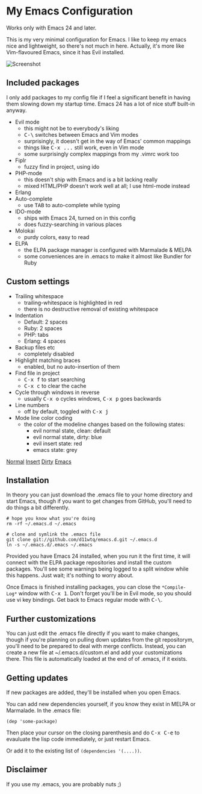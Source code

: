 # My Emacs Configuration

Works only with Emacs 24 and later.

This is my very minimal configuration for Emacs. I like to keep my emacs
nice and lightweight, so there's not much in here. Actually, it's more like
Vim-flavoured Emacs, since it has Evil installed.

![Screenshot](http://i.imgur.com/aTGH1cs.png)

## Included packages

I only add packages to my config file if I feel a significant benefit in
having them slowing down my startup time. Emacs 24 has a lot of nice stuff
built-in anyway.

  * Evil mode
    - this might not be to everybody's liking
    - <kbd>C-\\</kbd> switches between Emacs and Vim modes
    - surprisingly, it doesn't get in the way of Emacs' common mappings
    - things like <kbd>C-x ...</kbd> still work, even in Vim mode
    - some surprisingly complex mappings from my .vimrc work too
  * Fiplr
    - fuzzy find in project, using ido
  * PHP-mode
    - this doesn't ship with Emacs and is a bit lacking really
    - mixed HTML/PHP doesn't work well at all; I use html-mode instead
  * Erlang
  * Auto-complete
    - use <kbd>TAB</kbd> to auto-complete while typing
  * IDO-mode
    - ships with Emacs 24, turned on in this config
    - does fuzzy-searching in various places
  * Molokai
    - purdy colors, easy to read
  * ELPA
    - the ELPA package manager is configured with Marmalade & MELPA
    - some conveniences are in .emacs to make it almost like Bundler for Ruby

## Custom settings

  * Trailing whitespace
    - trailing-whitespace is highlighted in red
    - there is no destructive removal of existing whitespace
  * Indentation
    - Default: 2 spaces
    - Ruby: 2 spaces
    - PHP: tabs
    - Erlang: 4 spaces
  * Backup files etc
    - completely disabled
  * Highlight matching braces
    - enabled, but no auto-insertion of them
  * Find file in project
    - <kbd>C-x f</kbd> to start searching
    - <kbd>C-x c</kbd> to clear the cache
  * Cycle through windows in reverse
    - usually <kbd>C-x o</kbd> cycles windows, <kbd>C-x p</kbd> goes backwards
  * Line numbers
    - off by default, toggled with <kbd>C-x j</kbd>
  * Mode line color coding
    - the color of the modeline changes based on the following states:
      * evil normal state, clean: default
      * evil normal state, dirty: blue
      * evil insert state: red
      * emacs state: grey

[Normal](http://i.imgur.com/aABlK53.png)
[Insert](http://i.imgur.com/8CGwOmb.png)
[Dirty](http://i.imgur.com/n4aVezX.png)
[Emacs](http://i.imgur.com/XJzp4V9.png)

## Installation

In theory you can just download the .emacs file to your home directory and
start Emacs, though if you want to get changes from GitHub, you'll need to do
things a bit differently.

    # hope you know what you're doing
    rm -rf ~/.emacs.d ~/.emacs

    # clone and symlink the .emacs file
    git clone git://github.com/d11wtq/emacs.d.git ~/.emacs.d
    ln -s ~/.emacs.d/.emacs ~/.emacs

Provided you have Emacs 24 installed, when you run it the first time, it will
connect with the ELPA package repositories and install the custom packages.
You'll see some warnings being logged to a split window while this happens.
Just wait; it's nothing to worry about.

Once Emacs is finished installing packages, you can close the `*Compile-Log*`
window with <kbd>C-x 1</kbd>. Don't forget you'll be in Evil mode, so you
should use vi key bindings. Get back to Emacs regular mode with <kbd>C-\\</kbd>.

## Further customizations

You can just edit the .emacs file directly if you want to make changes, though
if you're planning on pulling down updates from the git repositorym, you'll
need to be prepared to deal with merge conflicts. Instead, you can create a
new file at ~/.emacs.d/custom.el and add your customizations there. This file
is automatically loaded at the end of of .emacs, if it exists.

## Getting updates

If new packages are added, they'll be installed when you open Emacs.

You can add new dependencies yourself, if you know they exist in MELPA or
Marmalade. In the .emacs file:

    (dep 'some-package)

Then place your cursor on the closing parenthesis and do <kbd>C-x C-e</kbd>
to evauluate the lisp code immediately, or just restart Emacs.

Or add it to the existing list of `(dependencies '(....))`.

## Disclaimer

If you use my .emacs, you are probably nuts ;)
